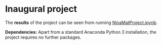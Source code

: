 # Inaugural project

The **results** of the project can be seen from running [NinaMatProject.ipynb](NinaMatProject.ipynb).

**Dependencies:** Apart from a standard Anaconda Python 3 installation, the project requires no further packages.
